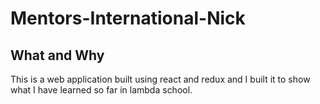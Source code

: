 # Mentors-International-Nick

## What and Why
This is a web application built using react and redux and I built it to show what I have learned so far in lambda school.
